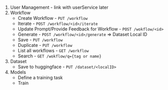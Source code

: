 1. User Management - link with userService later
2. Workflow
    - Create Workflow - `PUT /workflow`
    - Iterate - `POST /workflow/<id>/iterate`
    - Update Prompt/Provide Feedback for Workflow - `POST /wokflow/<id>`
    - Generate - `POST /workflow/<id>/generate` => Dataset Local ID
    - Save - `PUT /workflow`
    - Duplicate - `PUT /workflow`
    - List all workflows - `GET /workflow`
    - Search - `GET /wokflow/q={tag or name}`
3. Dataset
    - Save to huggingface - `PUT /dataset/<localID>`
4. Models
    - Define a training task <WIP>
    - Train <WIP>